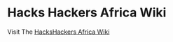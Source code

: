 Hacks Hackers Africa Wiki
===========================

Visit The <a href="https://github.com/HacksHackersAfrica/wiki/wiki">HacksHackers Africa Wiki</a>
